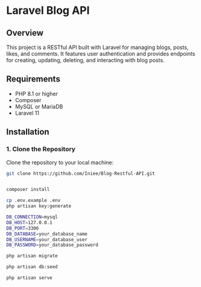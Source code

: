 # Laravel Blog API

## Overview

This project is a RESTful API built with Laravel for managing blogs, posts, likes, and comments. It features user authentication and provides endpoints for creating, updating, deleting, and interacting with blog posts.

## Requirements

- PHP 8.1 or higher
- Composer
- MySQL or MariaDB
- Laravel 11

## Installation

### 1. Clone the Repository

Clone the repository to your local machine:

```bash
git clone https://github.com/Iniee/Blog-Restful-API.git


composer install

cp .env.example .env
php artisan key:generate

DB_CONNECTION=mysql
DB_HOST=127.0.0.1
DB_PORT=3306
DB_DATABASE=your_database_name
DB_USERNAME=your_database_user
DB_PASSWORD=your_database_password

php artisan migrate

php artisan db:seed

php artisan serve


